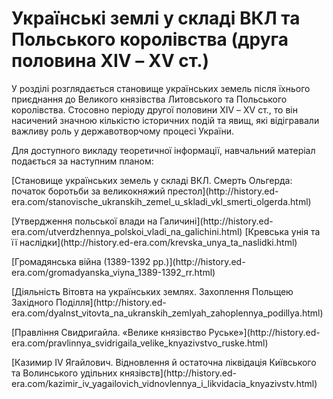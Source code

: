 Українські землі у складі ВКЛ та Польського королівства (друга половина ХІV – ХV ст.)
=====================================
<p>У розділі розглядається становище українських земель після їхнього приєднання до Великого князівства Литовського та Польського королівства. Стосовно періоду другої половини ХІV – ХV ст., то він насичений значною кількістю історичних подій та явищ, які відігравали важливу роль у державотворчому процесі України.</p>
<p>Для доступного викладу теоретичної інформації, навчальний матеріал подається за наступним планом:</p>
<p>[Становище українських земель у складі ВКЛ. Смерть Ольгерда: початок боротьби за великокняжий престол](http://history.ed-era.com/stanovische_ukranskih_zemel_u_skladi_vkl_smerti_olgerda.html)
<p>[Утвердження польської влади на Галичині](http://history.ed-era.com/utverdzhennya_polskoi_vladi_na_galichini.html)
[Кревська унія та її наслідки](http://history.ed-era.com/krevska_unya_ta_naslidki.html)
<p>[Громадянська війна (1389-1392 рр.)](http://history.ed-era.com/gromadyanska_viyna_1389-1392_rr.html)
<p>[Діяльність Вітовта на українських землях. Захоплення Польщею Західного Поділля](http://history.ed-era.com/dyalnst_vitovta_na_ukranskih_zemlyah_zahoplennya_podillya.html)
<p>[Правління Свидригайла. «Велике князівство Руське»](http://history.ed-era.com/pravlinnya_svidrigaila_velike_knyazivstvo_ruske.html)
<p>[Казимир IV Ягайлович. Відновлення й остаточна ліквідація Київського та Волинського удільних князівств](http://history.ed-era.com/kazimir_iv_yagailovich_vidnovlennya_i_likvidacia_knyazivstv.html)
